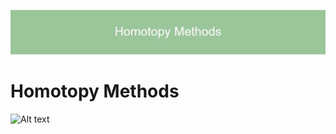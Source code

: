 

![](https://github.com/MarkMH/homotopy_methods/blob/d2831328930c29c69465c338b53c194203eeffa5/Homotopy_Methods%20(4).png)
# Homotopy Methods

<img src="https://drive.google.com/file/d/1a3NqQ5JeGW8QZSdKQnWn248NxYr0qJ6R/preview" alt="Alt text" title="Optional title">


